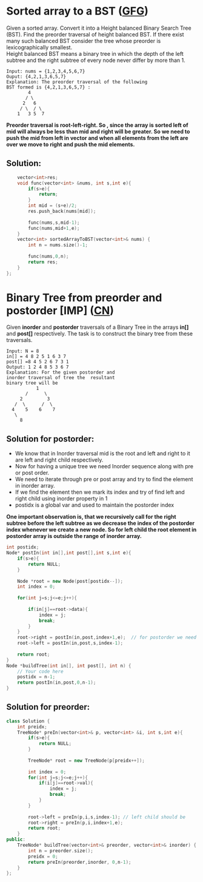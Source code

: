 # Sorted array to a BST ([GFG](https://practice.geeksforgeeks.org/problems/array-to-bst4443/1))
Given a sorted array. Convert it into a Height balanced Binary Search Tree (BST). Find the preorder traversal of height balanced BST. If there exist many such balanced BST consider the tree whose preorder is lexicographically smallest.  
Height balanced BST means a binary tree in which the depth of the left subtree and the right subtree of every node never differ by more than 1.
```
Input: nums = {1,2,3,4,5,6,7}
Ouput: {4,2,1,3,6,5,7}
Explanation: The preorder traversal of the following
BST formed is {4,2,1,3,6,5,7} :
        4
       / \
      2   6
     / \  / \
    1   3 5  7
```
**Preorder traversal is root-left-right. So , since the array is sorted left of mid will always be less than mid and right will be greater. So we need to push the mid from left in vector and when all elements from the left are over we move to right and push the mid elements.**

## Solution:
```cpp
    vector<int>res;
    void func(vector<int> &nums, int s,int e){
        if(s>e){
            return;
        }
        int mid = (s+e)/2;
        res.push_back(nums[mid]);
        
        func(nums,s,mid-1);
        func(nums,mid+1,e);
    }
    vector<int> sortedArrayToBST(vector<int>& nums) {
        int n = nums.size()-1;
        
        func(nums,0,n);
        return res;
    }
};
```
# Binary Tree from preorder and postorder [IMP] ([CN](https://www.codingninjas.com/codestudio/problems/construct-binary-tree-from-inorder-and-postorder-traversal_1266106?topList=love-babbar-dsa-sheet-problems&leftPanelTab=0))
Given **inorder** and **postorder** traversals of a Binary Tree in the arrays **in[]** and **post[]** respectively. The task is to construct the binary tree from these traversals.
```
Input: N = 8
in[] = 4 8 2 5 1 6 3 7
post[] =8 4 5 2 6 7 3 1
Output: 1 2 4 8 5 3 6 7 
Explanation: For the given postorder and
inorder traversal of tree the  resultant
binary tree will be
           1
       /      \
     2         3
   /  \      /  \
  4    5    6    7
   \
     8
```


## Solution for postorder:
 - We know that in Inorder traversal mid is the root and left and right
   to it are left and right child respectively.
 - Now for having a unique tree we need Inorder sequence along with pre
   or post order.
 - We need to iterate through pre or post array and try to find the
   element in inorder array.
 - If we find the element then we mark its index and try of find left
   and right child using inorder property in 1
 - postidx is a global var and used to maintain the postorder index

**One important observation is, that we recursively call for the right subtree before the left subtree as we decrease the index of the postorder index whenever we create a new node. So for left child the root element in postorder array is outside the range of inorder array.**
```cpp
int postidx;
Node* postIn(int in[],int post[],int s,int e){
    if(s>e){
        return NULL; 
    }
    
    Node *root = new Node(post[postidx--]);
    int index = 0;
    
    for(int j=s;j<=e;j++){
        
        if(in[j]==root->data){
            index = j;
            break;
        }
    }
    root->right = postIn(in,post,index+1,e);  // for postorder we need to mark right first
    root->left = postIn(in,post,s,index-1);
    
    return root;
}
Node *buildTree(int in[], int post[], int n) {
    // Your code here
    postidx = n-1;
    return postIn(in,post,0,n-1);
}
```
## Solution for preorder:

```cpp
class Solution {
    int preidx;
    TreeNode* preIn(vector<int>& p, vector<int> &i, int s,int e){
        if(s>e){
            return NULL;
        }
        
        TreeNode* root = new TreeNode(p[preidx++]);
        
        int index = 0;
        for(int j=s;j<=e;j++){
            if(i[j]==root->val){
                index = j;
                break;
            }
        }
        
        root->left = preIn(p,i,s,index-1); // left child should be 
        root->right = preIn(p,i,index+1,e);
        return root;
    }
public:
    TreeNode* buildTree(vector<int>& preorder, vector<int>& inorder) {
        int n = preorder.size();
        preidx = 0;
        return preIn(preorder,inorder, 0,n-1);
    }
};
```
